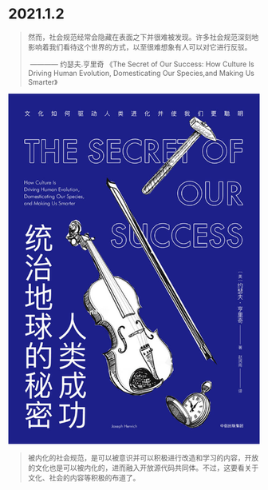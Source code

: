 # 2021.1.2 

> 然而，社会规范经常会隐藏在表面之下并很难被发现。许多社会规范深刻地影响着我们看待这个世界的方式，以至很难想象有人可以对它进行反驳。
>
> ​                ———— 约瑟夫.亨里奇 《The Secret of Our Success: How Culture Is Driving Human Evolution, Domesticating Our Species,and Making Us Smarter》 

![](../images/the_secret_of_our_success.jpeg)

> 被内化的社会规范，是可以被意识并可以积极进行改造和学习的内容，开放的文化也是可以被内化的，进而融入开放源代码共同体。不过，这要看关于文化、社会的内容等积极的布道了。